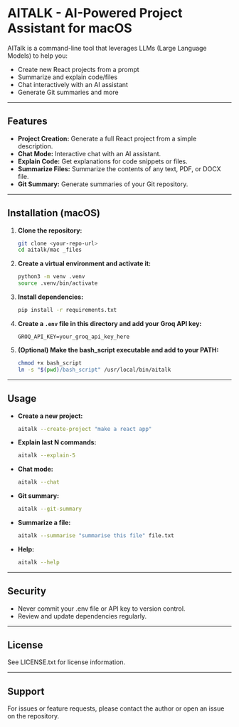 # AITALK - AI-Powered Project Assistant for macOS

AITalk is a command-line tool that leverages LLMs (Large Language Models) to help you:

- Create new React projects from a prompt
- Summarize and explain code/files
- Chat interactively with an AI assistant
- Generate Git summaries and more

---

## Features

- **Project Creation:** Generate a full React project from a simple description.
- **Chat Mode:** Interactive chat with an AI assistant.
- **Explain Code:** Get explanations for code snippets or files.
- **Summarize Files:** Summarize the contents of any text, PDF, or DOCX file.
- **Git Summary:** Generate summaries of your Git repository.

---

## Installation (macOS)

1. **Clone the repository:**
   ```sh
   git clone <your-repo-url>
   cd aitalk/mac _files
   ```
2. **Create a virtual environment and activate it:**
   ```sh
   python3 -m venv .venv
   source .venv/bin/activate
   ```
3. **Install dependencies:**
   ```sh
   pip install -r requirements.txt
   ```
4. **Create a `.env` file in this directory and add your Groq API key:**
   ```env
   GROQ_API_KEY=your_groq_api_key_here
   ```
5. **(Optional) Make the bash_script executable and add to your PATH:**
   ```sh
   chmod +x bash_script
   ln -s "$(pwd)/bash_script" /usr/local/bin/aitalk
   ```

---

## Usage

- **Create a new project:**
  ```sh
  aitalk --create-project "make a react app"
  ```
- **Explain last N commands:**
  ```sh
  aitalk --explain-5
  ```
- **Chat mode:**
  ```sh
  aitalk --chat
  ```
- **Git summary:**
  ```sh
  aitalk --git-summary
  ```
- **Summarize a file:**
  ```sh
  aitalk --summarise "summarise this file" file.txt
  ```
- **Help:**
  ```sh
  aitalk --help
  ```

---

## Security

- Never commit your .env file or API key to version control.
- Review and update dependencies regularly.

---

## License

See LICENSE.txt for license information.

---

## Support

For issues or feature requests, please contact the author or open an issue on the repository.
